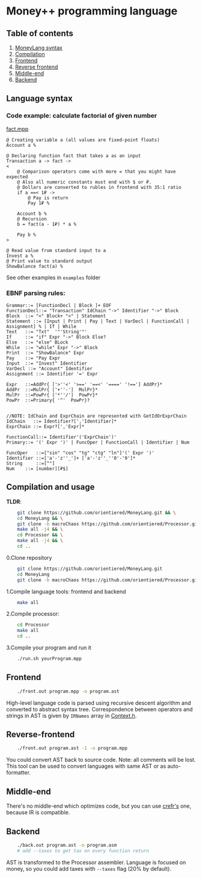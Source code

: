 # Money++ programming language

## Table of contents

1. [MoneyLang syntax](#language-syntax)
2. [Compilation](#compilation-and-usage)
3. [Frontend](#frontend)
3. [Reverse frontend](#reverse-frontend)
4. [Middle-end](#middle-end)
5. [Backend](#backend)

## Language syntax

### Code example: calculate factorial of given number

[fact.mpp](examples/fact.mpp)

```
@ Creating variable a (all values are fixed-point floats)
Account a %

@ Declaring function fact that takes a as an input
Transaction a -> fact ->
<
    @ Comparison operators come with more = that you might have expected
    @ Also all numeric constants must end with $ or ₽.
    @ Dollars are converted to rubles in frontend with 35:1 ratio
    if a ==< 1₽ ->
        @ Pay is return
        Pay 1₽ %

    Account b %
    @ Recursion
    b = fact(a - 1₽) * a %

    Pay b %
>

@ Read value from standard input to a
Invest a %
@ Print value to standard output
ShowBalance fact(a) %
```

See other examples in `examples` folder

### EBNF parsing rules:
```
Grammar::= [FunctionDecl | Block ]+ EOF
FunctionDecl::= "Transaction" IdChain "->" Identifier "->" Block
Block  ::= "<" Block+ ">" | Statement
Statement ::= [Input | Print | Pay | Text | VarDecl | FunctionCall | Assignment] % | If | While
Text   ::= "Txt"  '"'String'"'
If     ::= "if" Expr "->" Block Else?
Else   ::= "else" BLock
While  ::= "while" Expr "->" Block
Print  ::= "ShowBalance" Expr
Pay    ::= "Pay Expr
Input  ::= "Invest" Identifier
VarDecl ::= "Account" Identifier
Assignment ::= Identifier '=' Expr

Expr   ::=AddPr{ ['>''<' '>==' '==<' '====' '!=='] AddPr}*
AddPr  ::=MulPr{ ['+''-']  MulPr}*
MulPr  ::=PowPr{ ['*''/']  PowPr}*
PowPr  ::=Primary{ '^'  PowPr}?


//NOTE: IdChain and ExprChain are represented with GetIdOrExprChain
IdChain   ::= Identifier?[','Identifier]*
ExprChain ::= Expr?[','Expr]*

FunctionCall::= Identifier'('ExprChain')'
Primary::= '(' Expr ')' | FuncOper | FunctionCall | Identifier | Num

FuncOper   ::=["sin" "cos" "tg" "ctg" "ln"]'(' Expr ')'
Identifier ::=['a'-'z''_']+ ['a'-'z''_''0'-'9']*
String     ::=[^"]
Num    ::= [number][₽$]
```

## Compilation and usage

**TLDR**:

```bash
    git clone https://github.com/orientiered/MoneyLang.git && \
    cd MoneyLang && \
    git clone -b macroChaos https://github.com/orientiered/Processor.git && \
    make all -j4 && \
    cd Processor && \
    make all -j4 && \
    cd ..
```

0.Clone repository

```bash
    git clone https://github.com/orientiered/MoneyLang.git
    cd MoneyLang
    git clone -b macroChaos https://github.com/orientiered/Processor.git
```

1.Compile language tools: frontend and backend

```bash
    make all
```
2.Compile processor:

```bash
    cd Processor
    make all
    cd ..
```

3.Compile your program and run it

```bash
    ./run.sh yourProgram.mpp
```


## Frontend

```bash
    ./front.out program.mpp -o program.ast
```
High-level language code is parsed using recursive descent algorithm and converted to abstract syntax tree. Correspondence between operators and strings in AST is given by `IRNames` array in [Context.h](LangGlobals/include/Context.h).

## Reverse-frontend

```bash
    ./front.out program.ast -1 -o program.mpp
```
You could convert AST back to source code. Note: all comments will be lost. This tool can be used to convert languages with same AST or as auto-formatter.

## Middle-end

There's no middle-end which optimizes code, but you can use [crefr's](https://github.com/crefr/language) one, because IR is compatible.

## Backend

```bash
    ./back.out program.ast -o program.asm
    # add --taxes to get tax on every function return
```
AST is transformed to the Processor assembler. Language is focused on money, so you could add taxes with `--taxes` flag (20% by default).
